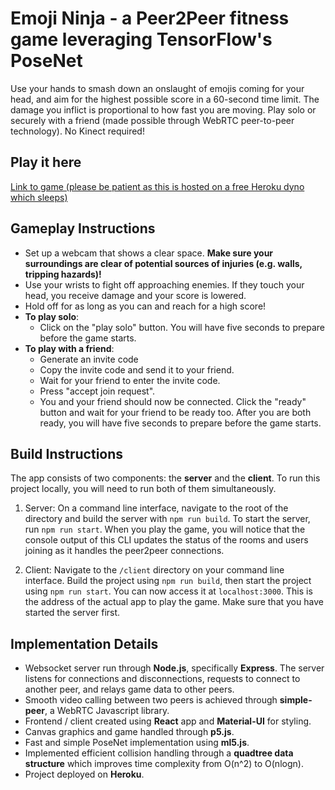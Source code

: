# Emoji Ninja - a Peer2Peer fitness game leveraging TensorFlow's PoseNet

Use your hands to smash down an onslaught of emojis coming for your head, and aim for the highest possible score in a 60-second time limit. The damage you inflict is proportional to how fast you are moving. Play solo or securely with a friend (made possible through WebRTC peer-to-peer technology). No Kinect required!

## Play it here ##

[Link to game (please be patient as this is hosted on a free Heroku dyno which sleeps)](https://posenet-game-p2p-react.herokuapp.com/)

## Gameplay Instructions

- Set up a webcam that shows a clear space. **Make sure your surroundings are clear of potential sources of injuries (e.g. walls, tripping hazards)!**
- Use your wrists to fight off approaching enemies. If they touch your head, you receive damage and your score is lowered.
- Hold off for as long as you can and reach for a high score!
- **To play solo**:
  - Click on the "play solo" button. You will have five seconds to prepare before the game starts.
- **To play with a friend**:
  - Generate an invite code
  - Copy the invite code and send it to your friend.
  - Wait for your friend to enter the invite code.
  - Press "accept join request".
  - You and your friend should now be connected. Click the "ready" button and wait for your friend to be ready too. After you are both ready, you will have five seconds to prepare before the game starts.

## Build Instructions
The app consists of two components: the **server** and the **client**. To run this project locally, you will need to run both of them simultaneously.
1. Server: On a command line interface, navigate to the root of the directory and build the server with `npm run build`. To start the server, run `npm run start`. When you play the game, you will notice that the console output of this CLI updates the status of the rooms and users joining as it handles the peer2peer connections.


2. Client: Navigate to the `/client` directory on your command line interface. Build the project using `npm run build`, then start the project using `npm run start`. You can now access it at `localhost:3000`. This is the address of the actual app to play the game. Make sure that you have started the server first. 

## Implementation Details

- Websocket server run through **Node.js**, specifically **Express**. The server listens for connections and disconnections, requests to connect to another peer, and relays game data to other peers.
- Smooth video calling between two peers is achieved through **simple-peer**, a WebRTC Javascript library.
- Frontend / client created using **React** app and **Material-UI** for styling.
- Canvas graphics and game handled through **p5.js**.
- Fast and simple PoseNet implementation using **ml5.js**.
- Implemented efficient collision handling through a **quadtree data structure** which improves time complexity from O(n^2) to O(nlogn). 
- Project deployed on **Heroku**. 
